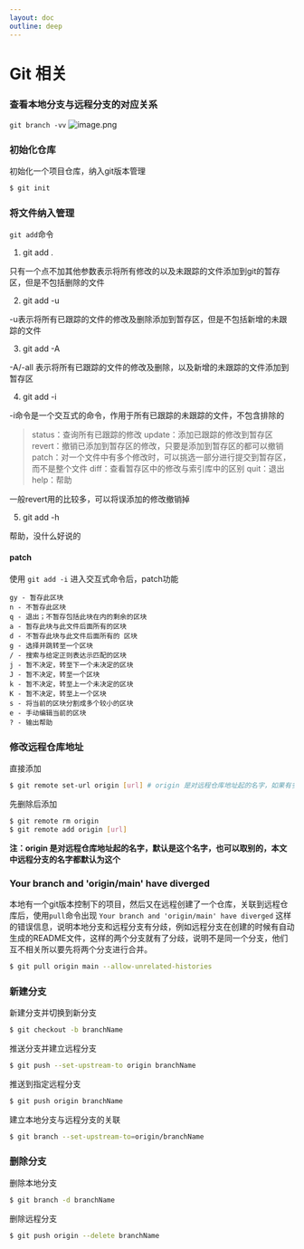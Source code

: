 ```yaml
---
layout: doc
outline: deep
---
```


# Git 相关

### 查看本地分支与远程分支的对应关系

`git branch -vv`
![image.png](/git/git-1.png)

### 初始化仓库

初始化一个项目仓库，纳入git版本管理

```sh
$ git init
```

### 将文件纳入管理

`git add`命令

1. git add .

只有一个点不加其他参数表示将所有修改的以及未跟踪的文件添加到git的暂存区，但是不包括删除的文件

2. git add -u

-u表示将所有已跟踪的文件的修改及删除添加到暂存区，但是不包括新增的未跟踪的文件

3. git add -A

-A/-all 表示将所有已跟踪的文件的修改及删除，以及新增的未跟踪的文件添加到暂存区

4. git add -i

-i命令是一个交互式的命令，作用于所有已跟踪的未跟踪的文件，不包含排除的
> status：查询所有已跟踪的修改
> update：添加已跟踪的修改到暂存区
> revert：撤销已添加到暂存区的修改，只要是添加到暂存区的都可以撤销
> patch：对一个文件中有多个修改时，可以挑选一部分进行提交到暂存区，而不是整个文件
> diff：查看暂存区中的修改与索引库中的区别
> quit：退出
> help：帮助

一般revert用的比较多，可以将误添加的修改撤销掉

5. git add -h

帮助，没什么好说的

#### patch

使用 `git add -i` 进入交互式命令后，patch功能

```
gy - 暂存此区块
n - 不暂存此区块
q - 退出；不暂存包括此块在内的剩余的区块
a - 暂存此块与此文件后面所有的区块
d - 不暂存此块与此文件后面所有的 区块
g - 选择并跳转至一个区块
/ - 搜索与给定正则表达示匹配的区块
j - 暂不决定，转至下一个未决定的区块
J - 暂不决定，转至一个区块
k - 暂不决定，转至上一个未决定的区块
K - 暂不决定，转至上一个区块
s - 将当前的区块分割成多个较小的区块
e - 手动编辑当前的区块
? - 输出帮助
```

### 修改远程仓库地址

直接添加

```sh
$ git remote set-url origin [url] # origin 是对远程仓库地址起的名字，如果有多个，可以起不同的名字
```

先删除后添加

```sh
$ git remote rm origin
$ git remote add origin [url]
```

**注：origin 是对远程仓库地址起的名字，默认是这个名字，也可以取别的，本文中远程分支的名字都默认为这个**

### Your branch and 'origin/main' have diverged

本地有一个git版本控制下的项目，然后又在远程创建了一个仓库，关联到远程仓库后，使用`pull`命令出现
`Your branch and 'origin/main' have diverged`
这样的错误信息，说明本地分支和远程分支有分歧，例如远程分支在创建的时候有自动生成的README文件，这样的两个分支就有了分歧，说明不是同一个分支，他们互不相关所以要先将两个分支进行合并。

```sh
$ git pull origin main --allow-unrelated-histories
```

### 新建分支

新建分支并切换到新分支

```sh
$ git checkout -b branchName
```

推送分支并建立远程分支

```sh
$ git push --set-upstream-to origin branchName
```

推送到指定远程分支

```sh
$ git push origin branchName
```

建立本地分支与远程分支的关联

```sh
$ git branch --set-upstream-to=origin/branchName
```

### 删除分支

删除本地分支

```sh
$ git branch -d branchName
```

删除远程分支

```sh
$ git push origin --delete branchName
```
